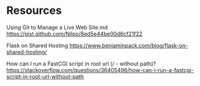 # Resources

Using Git to Manage a Live Web Site.md
https://gist.github.com/Nilpo/8ed5e44be00d6cf21f22

Flask on Shared Hosting
https://www.benjaminpack.com/blog/flask-on-shared-hosting/

How can I run a FastCGI script in root url (/ - without path)?
https://stackoverflow.com/questions/36405496/how-can-i-run-a-fastcgi-script-in-root-url-without-path
